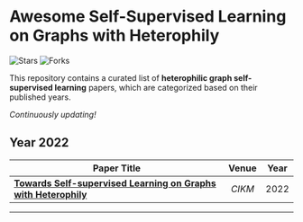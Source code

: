 # Awesome Self-Supervised Learning on Graphs with Heterophily
![Stars](https://img.shields.io/github/stars/YuanchenBei/Awesome-Self-Supervised-Learning-on-Graphs-with-Heterophily?color=yellow)  ![Forks](https://img.shields.io/github/forks/YuanchenBei/Awesome-Self-Supervised-Learning-on-Graphs-with-Heterophily?color=blue&label=Fork)

This repository contains a curated list of **heterophilic graph self-supervised learning** papers, which are categorized based on their published years.

*Continuously updating!*

 ## Year 2022

| **Paper Title** | **Venue** | **Year** | 
| --------------- | :----: | :----: | 
| [**Towards Self-supervised Learning on Graphs with Heterophily**](https://dl.acm.org/doi/pdf/10.1145/3511808.3557478) | _CIKM_ | 2022 |

----------
